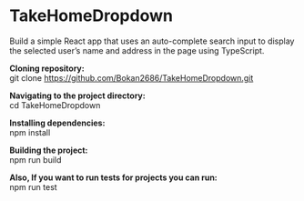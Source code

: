 # TakeHomeDropdown
Build a simple React app that uses an auto-complete search input to display the selected user’s name and address in the page using TypeScript.


<b>Cloning repository:</b> </br>
git clone https://github.com/Bokan2686/TakeHomeDropdown.git


<b>Navigating to the project directory:</b> </br>
cd TakeHomeDropdown


<b>Installing dependencies:</b> </br>
npm install


<b>Building the project:</b> </br>
npm run build

<b>Also, If you want to run tests for projects you can run:</b></br>
npm run test
